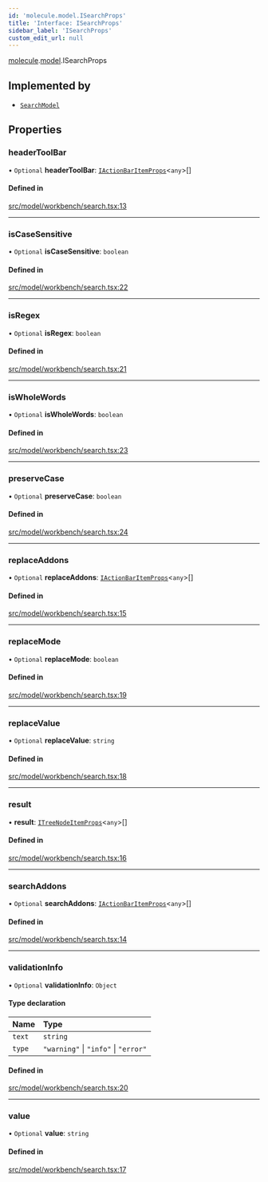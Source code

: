 ```yaml
---
id: 'molecule.model.ISearchProps'
title: 'Interface: ISearchProps'
sidebar_label: 'ISearchProps'
custom_edit_url: null
---
```


[molecule](../namespaces/molecule).[model](../namespaces/molecule.model).ISearchProps

## Implemented by

-   [`SearchModel`](../classes/molecule.model.SearchModel)

## Properties

### headerToolBar

• `Optional` **headerToolBar**: [`IActionBarItemProps`](molecule.component.IActionBarItemProps)<`any`\>[]

#### Defined in

[src/model/workbench/search.tsx:13](https://github.com/DTStack/molecule/blob/b5324fcf/src/model/workbench/search.tsx#L13)

---

### isCaseSensitive

• `Optional` **isCaseSensitive**: `boolean`

#### Defined in

[src/model/workbench/search.tsx:22](https://github.com/DTStack/molecule/blob/b5324fcf/src/model/workbench/search.tsx#L22)

---

### isRegex

• `Optional` **isRegex**: `boolean`

#### Defined in

[src/model/workbench/search.tsx:21](https://github.com/DTStack/molecule/blob/b5324fcf/src/model/workbench/search.tsx#L21)

---

### isWholeWords

• `Optional` **isWholeWords**: `boolean`

#### Defined in

[src/model/workbench/search.tsx:23](https://github.com/DTStack/molecule/blob/b5324fcf/src/model/workbench/search.tsx#L23)

---

### preserveCase

• `Optional` **preserveCase**: `boolean`

#### Defined in

[src/model/workbench/search.tsx:24](https://github.com/DTStack/molecule/blob/b5324fcf/src/model/workbench/search.tsx#L24)

---

### replaceAddons

• `Optional` **replaceAddons**: [`IActionBarItemProps`](molecule.component.IActionBarItemProps)<`any`\>[]

#### Defined in

[src/model/workbench/search.tsx:15](https://github.com/DTStack/molecule/blob/b5324fcf/src/model/workbench/search.tsx#L15)

---

### replaceMode

• `Optional` **replaceMode**: `boolean`

#### Defined in

[src/model/workbench/search.tsx:19](https://github.com/DTStack/molecule/blob/b5324fcf/src/model/workbench/search.tsx#L19)

---

### replaceValue

• `Optional` **replaceValue**: `string`

#### Defined in

[src/model/workbench/search.tsx:18](https://github.com/DTStack/molecule/blob/b5324fcf/src/model/workbench/search.tsx#L18)

---

### result

• **result**: [`ITreeNodeItemProps`](molecule.component.ITreeNodeItemProps)<`any`\>[]

#### Defined in

[src/model/workbench/search.tsx:16](https://github.com/DTStack/molecule/blob/b5324fcf/src/model/workbench/search.tsx#L16)

---

### searchAddons

• `Optional` **searchAddons**: [`IActionBarItemProps`](molecule.component.IActionBarItemProps)<`any`\>[]

#### Defined in

[src/model/workbench/search.tsx:14](https://github.com/DTStack/molecule/blob/b5324fcf/src/model/workbench/search.tsx#L14)

---

### validationInfo

• `Optional` **validationInfo**: `Object`

#### Type declaration

| Name   | Type                                 |
| :----- | :----------------------------------- |
| `text` | `string`                             |
| `type` | `"warning"` \| `"info"` \| `"error"` |

#### Defined in

[src/model/workbench/search.tsx:20](https://github.com/DTStack/molecule/blob/b5324fcf/src/model/workbench/search.tsx#L20)

---

### value

• `Optional` **value**: `string`

#### Defined in

[src/model/workbench/search.tsx:17](https://github.com/DTStack/molecule/blob/b5324fcf/src/model/workbench/search.tsx#L17)
